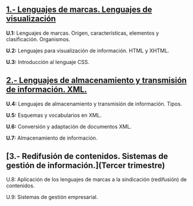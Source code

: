 ## [1.- Lenguajes de marcas. Lenguajes de visualización](Primer%20trimestre)

**U.1:**  Lenguajes de marcas. Origen, características, elementos y clasificación. Organismos.

**U.2:** Lenguajes para visualización de información. HTML
y XHTML.

**U.3:** Introducción al lenguaje CSS.

## [2.- Lenguajes de almacenamiento y transmisión de información. XML.](Segundo%20trimestre)

**U.4:** Lenguajes de almacenamiento y transmisión de información. Tipos.

**U.5:** Esquemas y vocabularios en XML.

**U.6:**  Conversión y adaptación de documentos XML.

**U.7:** Almacenamiento de información.


## [3.- Redifusión de contenidos. Sistemas de gestión de información.](Tercer trimestre)

U.8: Aplicación de los lenguajes de marcas a la sindicación (redifusión) de contenidos.

U.9: Sistemas de gestión empresarial.
